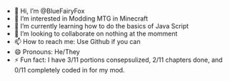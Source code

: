 - 👋 Hi, I’m @BlueFairyFox
- 👀 I’m interested in Modding MTG in Minecraft
- 🌱 I’m currently learning how to do the basics of Java Script
- 💞️ I’m looking to collaborate on nothing at the momment
- 📫 How to reach me: Use Github if you can
- 😄 Pronouns: He/They
- ⚡ Fun fact: I have 3/11 portions consepsulized, 2/11 chapters done, and 0/11 completely coded in for my mod.

<!---
BlueFairyFox/BlueFairyFox is a ✨ special ✨ repository because its `README.md` (this file) appears on your GitHub profile.
You can click the Preview link to take a look at your changes.
--->

